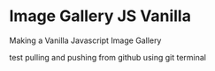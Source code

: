 # Image Gallery JS Vanilla

Making a Vanilla Javascript Image Gallery

test pulling and pushing from github using git terminal
